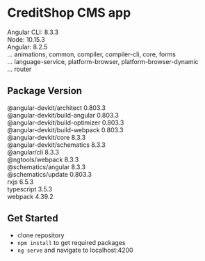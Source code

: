 # CreditShop CMS app
Angular CLI: 8.3.3  
Node: 10.15.3  
Angular: 8.2.5  
... animations, common, compiler, compiler-cli, core, forms  
... language-service, platform-browser, platform-browser-dynamic  
... router  

Package                           Version
-----------------------------------------------------------
@angular-devkit/architect         0.803.3  
@angular-devkit/build-angular     0.803.3  
@angular-devkit/build-optimizer   0.803.3  
@angular-devkit/build-webpack     0.803.3  
@angular-devkit/core              8.3.3  
@angular-devkit/schematics        8.3.3  
@angular/cli                      8.3.3  
@ngtools/webpack                  8.3.3  
@schematics/angular               8.3.3  
@schematics/update                0.803.3  
rxjs                              6.5.3  
typescript                        3.5.3  
webpack                           4.39.2


## Get Started
- clone repository
- `npm install` to get required packages
- `ng serve` and navigate to localhost:4200
